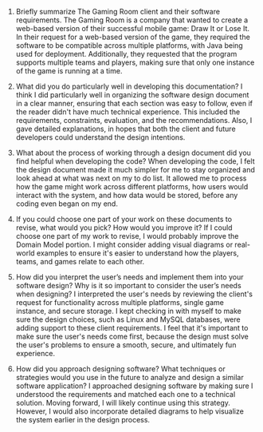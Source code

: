 1. Briefly summarize The Gaming Room client and their software requirements.
The Gaming Room is a company that wanted to create a web-based version of their successful mobile game: Draw It or Lose It. In their request for a web-based version of the game, they required the software to be compatible across multiple platforms, with Java being used for deployment. Additionally, they requested that the program supports multiple teams and players, making sure that only one instance of the game is running at a time. 

2. What did you do particularly well in developing this documentation?
I think I did particularly well in organizing the software design document in a clear manner, ensuring that each section was easy to follow, even if the reader didn't have much technical experience. This included the requirements, constraints, evaluation, and the recommendations. Also, I gave detailed explanations, in hopes that both the client and future developers could understand the design intentions.

3. What about the process of working through a design document did you find helpful when developing the code?
When developing the code, I felt the design document made it much simpler for me to stay organized and look ahead at what was next on my to do list. It allowed me to process how the game might work across different platforms, how users would interact with the system, and how data would be stored, before any coding even began on my end.

4. If you could choose one part of your work on these documents to revise, what would you pick? How would you improve it?
If I could choose one part of my work to revise, I would probably improve the Domain Model portion. I might consider adding visual diagrams or real-world examples to ensure it's easier to understand how the players, teams, and games relate to each other.

5. How did you interpret the user’s needs and implement them into your software design? Why is it so important to consider the user’s needs when designing?
I interpreted the user's needs by reviewing the client's request for functionality across multiple platforms, single game instance, and secure storage. I kept checking in with myself to make sure the design choices, such as Linux and MySQL databases, were adding support to these client requirements. I feel that it's important to make sure the user's needs come first, because the design must solve the user's problems to ensure a smooth, secure, and ultimately fun experience.

6. How did you approach designing software? What techniques or strategies would you use in the future to analyze and design a similar software application?
I approached designing software by making sure I understood the requirements and matched each one to a technical solution. Moving forward, I will likely continue using this strategy. However, I would also incorporate detailed diagrams to help visualize the system earlier in the design process.
